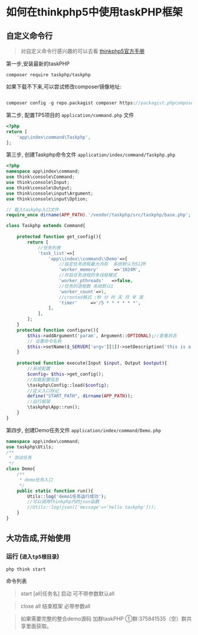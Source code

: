 # 如何在thinkphp5中使用taskPHP框架


## 自定义命令行

> 对自定义命令行感兴趣的可以去看 [thinkphp5官方手册](https://www.kancloud.cn/manual/thinkphp5/235129)


第一步,安装最新的taskPHP
```
composer require taskphp/taskphp
```
如果下载不下来,可以尝试修改composer镜像地址:
``` php

composer config -g repo.packagist composer https://packagist.phpcomposer.com

```

第二步, 配置TP5项目的 `application/command.php` 文件

```php
<?php
return [
    'app\index\command\Taskphp',
];
```

第三步, 创建Taskphp命令文件  `application/index/command/Taskphp.php` 

```php
<?php
namespace app\index\command;
use think\console\Command;
use think\console\Input;
use think\console\Output;
use think\console\input\Argument;
use think\console\input\Option;

// 载入taskphp入口文件
require_once dirname(APP_PATH).'/vendor/taskphp/src/taskphp/base.php';

class Taskphp extends Command{
	
	protected function get_config(){
		return [
			//任务列表
			'task_list'=>[
				'app\\index\\command\\Demo'=>[
					//指定任务进程最大内存  系统默认为512M
					'worker_memory'      =>'1024M',
					//开启任务进程的多线程模式
					'worker_pthreads'   =>false,
					//任务的进程数 系统默认1
					'worker_count'=>1,
					//crontad格式 :秒 分 时 天 月 年 周
					'timer'     =>'/5 * * * * * *',
				],
			],
		];
	}
    protected function configure(){
        $this->addArgument('param', Argument::OPTIONAL);//查看状态
        // 设置命令名称
        $this->setName($_SERVER['argv'][1])->setDescription('this is a supercron!');
    }
	
    protected function execute(Input $input, Output $output){
		//系统配置
		$config= $this->get_config();
		//加载配置信息
		\taskphp\Config::load($config);
		//定义入口标记
		define("START_PATH", dirname(APP_PATH));
		//运行框架
		\taskphp\App::run();
    }
}
```

第四步, 创建Demo任务文件  `application/index/command/Demo.php` 
```php
namespace app\index\command;
use taskphp\Utils;
/**
 * 测试任务 
 */
class Demo{
    /**
     * demo任务入口
     */
	public static function run(){
	    Utils::log('demo1任务运行成功'); 
	    //可以调用thinkphp内的json函数
	    //Utils::log(json(['message'=>'hello taskphp'])); 
	}
}

```

## 大功告成,开始使用

### 运行 (`进入tp5根目录`)

```
php think start
```

命令列表

> start [all|任务名]  启动 可不带参数默认all


> close all 结束框架  必带参数all


> 如果需要完整的整合demo源码 加群taskPHP ①群:375841535（空）群共享里面获取。

